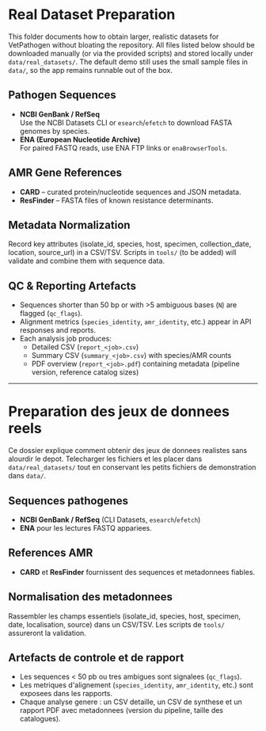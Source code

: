 ﻿# Real Dataset Preparation

This folder documents how to obtain larger, realistic datasets for VetPathogen without bloating the repository. All files listed below should be downloaded manually (or via the provided scripts) and stored locally under `data/real_datasets/`. The default demo still uses the small sample files in `data/`, so the app remains runnable out of the box.

## Pathogen Sequences

- **NCBI GenBank / RefSeq**  
  Use the NCBI Datasets CLI or `esearch`/`efetch` to download FASTA genomes by species.
- **ENA (European Nucleotide Archive)**  
  For paired FASTQ reads, use ENA FTP links or `enaBrowserTools`.

## AMR Gene References

- **CARD** – curated protein/nucleotide sequences and JSON metadata.  
- **ResFinder** – FASTA files of known resistance determinants.

## Metadata Normalization

Record key attributes (isolate_id, species, host, specimen, collection_date, location, source_url) in a CSV/TSV. Scripts in `tools/` (to be added) will validate and combine them with sequence data.

## QC & Reporting Artefacts

- Sequences shorter than 50 bp or with >5 ambiguous bases (`N`) are flagged (`qc_flags`).
- Alignment metrics (`species_identity`, `amr_identity`, etc.) appear in API responses and reports.
- Each analysis job produces:
  - Detailed CSV (`report_<job>.csv`)
  - Summary CSV (`summary_<job>.csv`) with species/AMR counts
  - PDF overview (`report_<job>.pdf`) containing metadata (pipeline version, reference catalog sizes)

---

# Preparation des jeux de donnees reels

Ce dossier explique comment obtenir des jeux de donnees realistes sans alourdir le depot. Telecharger les fichiers et les placer dans `data/real_datasets/` tout en conservant les petits fichiers de demonstration dans `data/`.

## Sequences pathogenes

- **NCBI GenBank / RefSeq** (CLI Datasets, `esearch`/`efetch`)
- **ENA** pour les lectures FASTQ appariees.

## References AMR

- **CARD** et **ResFinder** fournissent des sequences et metadonnees fiables.

## Normalisation des metadonnees

Rassembler les champs essentiels (isolate_id, species, host, specimen, date, localisation, source) dans un CSV/TSV. Les scripts de `tools/` assureront la validation.

## Artefacts de controle et de rapport

- Les sequences < 50 pb ou tres ambigues sont signalees (`qc_flags`).
- Les metriques d'alignement (`species_identity`, `amr_identity`, etc.) sont exposees dans les rapports.
- Chaque analyse genere : un CSV detaille, un CSV de synthese et un rapport PDF avec metadonnees (version du pipeline, taille des catalogues).
